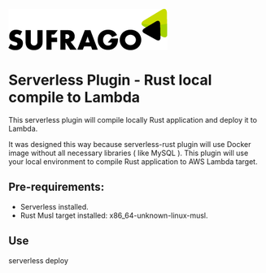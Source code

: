 [![N|Solid](logo.png)](https://sufrago.com)


# Serverless Plugin - Rust local compile to Lambda


This serverless plugin will compile locally Rust application and deploy it to Lambda. 

It was designed this way because serverless-rust plugin will use Docker image without all necessary libraries ( like MySQL ). 
This plugin will use your local environment to compile Rust application to AWS Lambda target.


## Pre-requirements:
- Serverless installed. 
- Rust Musl target installed: x86_64-unknown-linux-musl.



## Use

serverless deploy 

